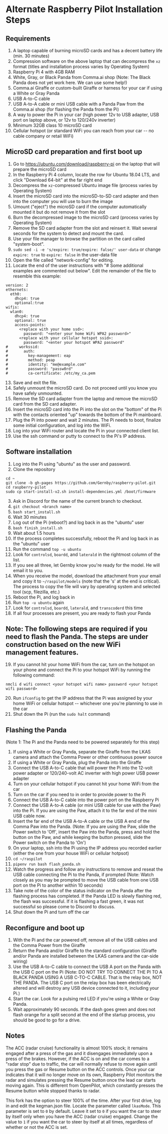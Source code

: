 # Alternate Raspberry Pilot Installation Steps

## Requirements

1. A laptop capable of burning microSD cards and has a decent battery life (min. 30 minutes)
2. Compression software on the above laptop that can decompress the `xz` format (titles and installation process varies by Operating System)
3. Raspberry Pi 4 with 4GB RAM
4. White, Gray, or Black Panda from Comma.ai shop (Note: The Black Panda does not yet work here. We can use some help!)
5. Comma.ai Giraffe or custom-built Giraffe or harness for your car if using a White or Gray Panda
6. USB A-to-C cable
7. USB A-to-A cable or mini USB cable with a Panda Paw from the Comma.ai shop (for flashing the Panda from the Pi)
8. A way to power the Pi in your car (high power 12v to USB adapter, USB port on laptop above, or 12v to 120/240v inverter)
9. Minimum 32GB class 10 microSD card
10. Cellular hotspot (or standard WiFi you can reach from your car -- no cable company or retail WiFi)

## MicroSD card preparation and first boot up

1. Go to https://ubuntu.com/download/raspberry-pi on the laptop that will prepare the microSD card
2. In the Raspberry Pi 4 column, locate the row for Ubuntu 18.04 LTS, and click "Download 64-bit" at the far right end
3. Decompress the `xz`-compressed Ubuntu image file (process varies by Operating System)
4. Insert the microSD card into the microSD-to-SD card adapter and then into the computer you will use to burn the image
5. Umount ("eject") the microSD card if the computer automatically mounted it but do not remove it from the slot
6. Burn the decompressed image to the microSD card (process varies by Operating System)
7. Remove the SD card adapter from the slot and reinsert it. Wait several seconds for the system to detect and mount the card.
8. Use your file manager to browse the partition on the card called "system-boot".
9. `sudo sed -i -e 's/expire: true/expire: false/' user-data` or change `expire: true` to `expire: false` in the user-data file
10. Open the file called "network-config" for editing.
11. Locate the end of the user instructions with "# Some additional examples are commented out below". Edit the remainder of the file to resemble this example:

```
version: 2
ethernets:
  eth0:
    dhcp4: true
    optional:true
wifis:
  wlan0:
    dhcp4: true
    optional: true
    access-points:
      <replace with your home ssd>:
        password: "<enter your home WiFi WPA2 password>"
      <replace with your cellular hotspot ssid>:
        password: "<enter your hotspot WPA2 password"
#     workssid:
#       auth:
#         key-management: eap
#         method: peap
#         identity: "me@example.com"
#         password: "passw0rd"
#         ca-certificate: /etc/my_ca.pem
```
13. Save and exit the file.
14. Safely unmount the microSD card. Do not proceed until you know you have safely unmounted.
15. Remove the SD card adapter from the laptop and remove the microSD card from the SD card adapter.
16. Insert the microSD card into the Pi into the slot on the "bottom" of the Pi with the contacts oriented "up" towards the bottom of the Pi mainboard.
17. Plug the Pi into power and wait 2 minutes. The Pi needs to boot, finalize some initial configuration, and log into the WiFi.
18. Log into your WiFi router and locate the Pi in your connected client list.
19. Use the ssh command or putty to connect to the Pi's IP address.

## Software installation
1. Log into the Pi using "ubuntu" as the user and password.
2. Clone the repository

```
cd ~  
git clone -b gh-pages https://github.com/Gernby/raspberry-pilot.git
cd raspberry-pilot
sudo cp start-install-v2.sh install-dependencies.yml /boot/firmware
```


3. Ask in Discord for the name of the current branch to checkout.
4. `git checkout <branch name>`
5. `bash start_install.sh`
6. Wait 30 minutes
7. Log out of the Pi (reboot?) and log back in as the "ubuntu" user
8. `bash finish_install.sh`
9. Wait about 1.5 hours
10. If the process completes successfully, reboot the Pi and log back in as the "ubuntu" user
11. Run the command `top -u ubuntu`
12. Look for `controlsd`, `boardd`, and `laterald` in the rightmost column of the list.
13. If you see all three, let Gernby know you're ready for the model. He will email it to you.
14. When you receive the model, download the attachment from your email and copy it to `~/raspilot/models` (note that the 's' at the end is critical). The process to copy the file will vary by operating system and selected tool (scp, filezilla, etc.)
15. Reboot the Pi, and log back in
16. Run `top -u ubuntu` again
17. Look for `controlsd`, `boardd`, `laterald`, and `transcoderd` this time
18. If all four processes are present, you are ready to flash your Panda

## Note: The following steps are required if you need to flash the Panda. The steps are under construction based on the new WiFi management features.

19. If you cannot hit your home WiFi from the car, turn on the hotspot on your phone and connect the Pi to your hotspot WiFi by running the following command:

`nmcli d wifi connect <your hotspot wifi name> password <your hotspot wifi password>`

20. Run `ifconfig` to get the IP address that the Pi was assigned by your home WiFi or cellular hotspot -- whichever one you're planning to use in the car
21. Shut down the Pi (run the `sudo halt` command)

## Flashing the Panda
(Note 1: The Pi and the Panda need to be powered separately for this step)

1. If using a White or Gray Panda, separate the Giraffe from the LKAS camera and attach the Comma Power or other continuous power source
2. If using a White or Gray Panda, plug the Panda into the Giraffe
3. Connect the USB A-to-C cable that will power the Pi into the 12-volt power adapter or 120/240-volt AC inverter with high power USB power adapter
4. Turn on your cellular hotspot if you cannot hit your home WiFi from the car
5. Turn on the car if you need to in order to provide power to the Pi
6. Connect the USB A-to-C cable into the power port on the Raspberry Pi
7. Connect the USB A-to-A cable (or mini USB cable for use with the Paw) into the Pi. If you are using the Paw, attach it to the far end of the mini USB cable now.
8. Insert the far end of the USB A-to-A cable or the USB A end of the Comma Paw into the Panda.
(Note: If you are using the Paw, slide the Power switch to 'Off', insert the Paw into the Panda, press and hold the button on the Paw, and while keeping the button pressed, slide the Power switch on the Panda to 'On')
9. On your laptop, ssh into the Pi using the IP address you recorded earlier (either the one from your house WiFi or cellular hotpsot)
10. `cd ~/raspilot`
11. `pipenv run bash flash_panda.sh`
12. Watch the progress and follow any instructions to remove and reseat the USB cable connecting the Pi to the Panda, if prompted
(Note: Watch closely as you may be prompted to move the USB cable from one USB port on the Pi to another within 10 seconds)
13. Take note of the color of the status indicator on the Panda after the flashing process has completed. If the Panda LED is slowly flashing red, the flash was successful. If it is flashing a fast green, it was not successful so please come to Discord to discuss.
14. Shut down the Pi and turn off the car

## Reconfigure and boot up

1. With the Pi and the car powered off, remove all of the USB cables and the Comma Power from the Giraffe
2. Return the Panda and/or Giraffe to the standard configuration (Giraffe and/or Panda are installed between the LKAS camera and the car-side wiring)
3. Use the USB A-to-C cable to connect the USB A port on the Panda with the USB C port on the Pi (Note: DO NOT TRY TO CONNECT THE PI TO A BLACK PANDA USING A USB C-TO-C CABLE. That is the relay box, NOT THE PANDA. The USB C port on the relay box has been electrically altered and will destroy any USB device connected to it, including your Pi.)
3. Start the car. Look for a pulsing red LED if you're using a White or Gray Panda.
4. Wait approximately 90 seconds. If the dash goes green and does not flash orange for a split second at the end of the startup process, you should be good to go for a drive.

## Notes

The ACC (radar cruise) functionality is almost 100% stock; it remains engaged after a press of the gas and it disengages immediately upon a press of the brakes. However, if the ACC is on and the car comes to a "radar stop" due to traffic, the car will normally refuse to move again until you press the gas or Resume button on the ACC controls. Once your car indicates that it will no longer move on its own, Raspberry Pilot monitors the radar and simulates pressing the Resume button once the lead car starts moving again. This is different from OpenPilot, which constantly presses the Resume button while stopped thanks to radar.

This fork has the option to steer 100% of the time. After your first drive, log in and edit the kegman.json file. Locate the parameter called `lkasMode`. This parameter is set to `0` by default. Leave it set to `0` if you want the car to steer by itself only when you have the ACC (radar cruise) engaged. Change the value to `1` if you want the car to steer by itself at all times, regardless of whether or not the ACC is set.
